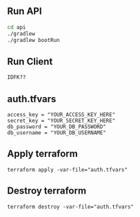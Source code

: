 ## Run API
```cmd
cd api
./gradlew
./gradlew bootRun
```

## Run Client
```cmd
IDFK??
```

## auth.tfvars
```hcl
access_key = "YOUR_ACCESS_KEY_HERE"
secret_key = "YOUR_SECRET_KEY_HERE"
db_password = "YOUR_DB_PASSWORD"
db_username = "YOUR_DB_USERNAME"
```

## Apply terraform
```cli
terraform apply -var-file="auth.tfvars"
```

## Destroy terraform
```cli
terraform destroy -var-file="auth.tfvars"
```